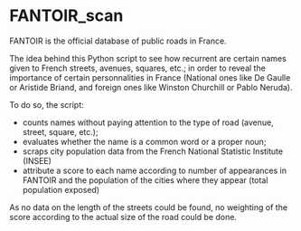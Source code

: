# FANTOIR_scan

FANTOIR is the official database of public roads in France.

The idea behind this Python script to see how recurrent are certain names given to French streets, avenues, squares, etc.; in order to reveal the importance of certain personnalities in France (National ones like De Gaulle or Aristide Briand, and foreign ones like Winston Churchill or Pablo Neruda).

To do so, the script:
- counts names without paying attention to the type of road (avenue, street, square, etc.);
- evaluates whether the name is a common word or a proper noun;
- scraps city population data from the French National Statistic Institute (INSEE)
- attribute a score to each name according to number of appearances in FANTOIR and the population of the cities where they appear (total population exposed)

As no data on the length of the streets could be found, no weighting of the score according to the actual size of the road could be done.
